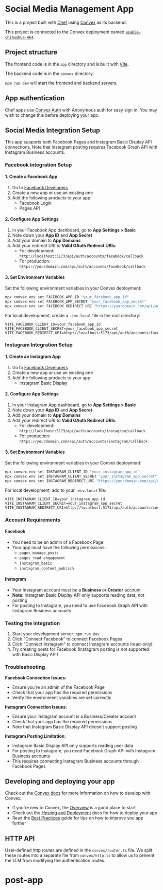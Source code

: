 # Social Media Management App
  
This is a project built with [Chef](https://chef.convex.dev) using [Convex](https://convex.dev) as its backend.
  
This project is connected to the Convex deployment named [`usable-chihuahua-464`](https://dashboard.convex.dev/d/usable-chihuahua-464).
  
## Project structure
  
The frontend code is in the `app` directory and is built with [Vite](https://vitejs.dev/).
  
The backend code is in the `convex` directory.
  
`npm run dev` will start the frontend and backend servers.

## App authentication

Chef apps use [Convex Auth](https://auth.convex.dev/) with Anonymous auth for easy sign in. You may wish to change this before deploying your app.

## Social Media Integration Setup

This app supports both Facebook Pages and Instagram Basic Display API connections. Note that Instagram posting requires Facebook Graph API with Instagram Business accounts.

### Facebook Integration Setup

#### 1. Create a Facebook App

1. Go to [Facebook Developers](https://developers.facebook.com/)
2. Create a new app or use an existing one
3. Add the following products to your app:
   - Facebook Login
   - Pages API

#### 2. Configure App Settings

1. In your Facebook App dashboard, go to **App Settings > Basic**
2. Note down your **App ID** and **App Secret**
3. Add your domain to **App Domains**
4. Add your redirect URI to **Valid OAuth Redirect URIs**:
   - For development: `http://localhost:5173/api/auth/accounts/facebook/callback`
   - For production: `https://yourdomain.com/api/auth/accounts/facebook/callback`

#### 3. Set Environment Variables

Set the following environment variables in your Convex deployment:

```bash
npx convex env set FACEBOOK_APP_ID "your_facebook_app_id"
npx convex env set FACEBOOK_APP_SECRET "your_facebook_app_secret"
npx convex env set FACEBOOK_REDIRECT_URI "https://yourdomain.com/api/auth/accounts/facebook/callback"
```

For local development, create a `.env.local` file in the root directory:

```env
VITE_FACEBOOK_CLIENT_ID=your_facebook_app_id
VITE_FACEBOOK_CLIENT_SECRET=your_facebook_app_secret
VITE_FACEBOOK_REDIRECT_URI=http://localhost:5173/api/auth/accounts/facebook/callback
```

### Instagram Integration Setup

#### 1. Create an Instagram App

1. Go to [Facebook Developers](https://developers.facebook.com/)
2. Create a new app or use an existing one
3. Add the following products to your app:
   - Instagram Basic Display

#### 2. Configure App Settings

1. In your Instagram App dashboard, go to **App Settings > Basic**
2. Note down your **App ID** and **App Secret**
3. Add your domain to **App Domains**
4. Add your redirect URI to **Valid OAuth Redirect URIs**:
   - For development: `http://localhost:5173/api/auth/accounts/instagram/callback`
   - For production: `https://yourdomain.com/api/auth/accounts/instagram/callback`

#### 3. Set Environment Variables

Set the following environment variables in your Convex deployment:

```bash
npx convex env set INSTAGRAM_CLIENT_ID "your_instagram_app_id"
npx convex env set INSTAGRAM_CLIENT_SECRET "your_instagram_app_secret"
npx convex env set INSTAGRAM_REDIRECT_URI "https://yourdomain.com/api/auth/accounts/instagram/callback"
```

For local development, add to your `.env.local` file:

```env
VITE_INSTAGRAM_CLIENT_ID=your_instagram_app_id
VITE_INSTAGRAM_CLIENT_SECRET=your_instagram_app_secret
VITE_INSTAGRAM_REDIRECT_URI=http://localhost:5173/api/auth/accounts/instagram/callback
```

### Account Requirements

#### Facebook
- You need to be an admin of a Facebook Page
- Your app must have the following permissions:
  - `pages_manage_posts`
  - `pages_read_engagement`
  - `instagram_basic`
  - `instagram_content_publish`

#### Instagram
- Your Instagram account must be a **Business** or **Creator** account
- **Note**: Instagram Basic Display API only supports reading data, not posting
- For posting to Instagram, you need to use Facebook Graph API with Instagram Business accounts

### Testing the Integration

1. Start your development server: `npm run dev`
2. Click "Connect Facebook" to connect Facebook Pages
3. Click "Connect Instagram" to connect Instagram accounts (read-only)
4. Try creating posts for Facebook (Instagram posting is not supported with Basic Display API)

### Troubleshooting

**Facebook Connection Issues:**
- Ensure you're an admin of the Facebook Page
- Check that your app has the required permissions
- Verify the environment variables are set correctly

**Instagram Connection Issues:**
- Ensure your Instagram account is a Business/Creator account
- Check that your app has the required permissions
- Note that Instagram Basic Display API doesn't support posting

**Instagram Posting Limitation:**
- Instagram Basic Display API only supports reading user data
- For posting to Instagram, you need Facebook Graph API with Instagram Business accounts
- This requires connecting Instagram Business accounts through Facebook Pages

## Developing and deploying your app

Check out the [Convex docs](https://docs.convex.dev/) for more information on how to develop with Convex.
* If you're new to Convex, the [Overview](https://docs.convex.dev/understanding/) is a good place to start
* Check out the [Hosting and Deployment](https://docs.convex.dev/production/) docs for how to deploy your app
* Read the [Best Practices](https://docs.convex.dev/understanding/best-practices/) guide for tips on how to improve you app further

## HTTP API

User-defined http routes are defined in the `convex/router.ts` file. We split these routes into a separate file from `convex/http.ts` to allow us to prevent the LLM from modifying the authentication routes.
# post-app
